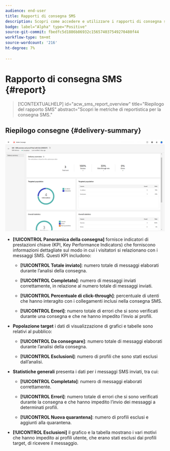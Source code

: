```yaml
---
audience: end-user
title: Rapporti di consegna SMS
description: Scopri come accedere e utilizzare i rapporti di consegna sms
badge: label="Alpha" type="Positive"
source-git-commit: fbedfc5d1886b86932c156574037549270480f44
workflow-type: tm+mt
source-wordcount: '216'
ht-degree: 7%

---
```


# Rapporto di consegna SMS {#report}

>[!CONTEXTUALHELP]
>id="acw_sms_report_overview"
>title="Riepilogo del rapporto SMS"
>abstract="Scopri le metriche di reportistica per la consegna SMS."

## Riepilogo consegne {#delivery-summary}

![](assets/reporting_sms.png)

* **[!UICONTROL Panoramica della consegna]** fornisce indicatori di prestazioni chiave (KPI, Key Performance Indicators) che forniscono informazioni dettagliate sul modo in cui i visitatori si relazionano con i messaggi SMS. Questi KPI includono:

   * **[!UICONTROL Totale inviato]**: numero totale di messaggi elaborati durante l’analisi della consegna.

   * **[!UICONTROL Completato]**: numero di messaggi inviati correttamente, in relazione al numero totale di messaggi inviati.

   * **[!UICONTROL Percentuale di click-through]**: percentuale di utenti che hanno interagito con i collegamenti inclusi nella consegna SMS.

   * **[!UICONTROL Errori]**: numero totale di errori che si sono verificati durante una consegna e che ne hanno impedito l’invio ai profili.

* **Popolazione target** i dati di visualizzazione di grafici e tabelle sono relativi al pubblico:

   * **[!UICONTROL Da consegnare]**: numero totale di messaggi elaborati durante l’analisi della consegna.

   * **[!UICONTROL Esclusioni]**: numero di profili che sono stati esclusi dall’analisi.

* **Statistiche generali** presenta i dati per i messaggi SMS inviati, tra cui:

   * **[!UICONTROL Completato]**: numero di messaggi elaborati correttamente.

   * **[!UICONTROL Errori]**: numero totale di errori che si sono verificati durante la consegna e che hanno impedito l’invio dei messaggi a determinati profili.

   * **[!UICONTROL Nuova quarantena]**: numero di profili esclusi e aggiunti alla quarantena.

* **[!UICONTROL Esclusioni]** il grafico e la tabella mostrano i vari motivi che hanno impedito ai profili utente, che erano stati esclusi dai profili target, di ricevere il messaggio.
